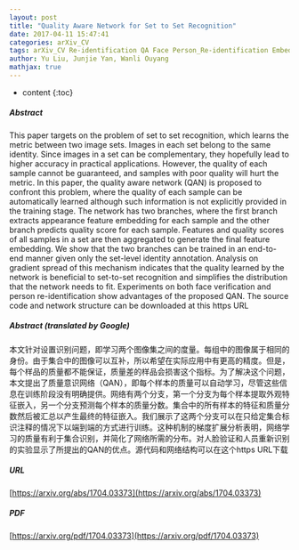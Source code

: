 ```yaml
---
layout: post
title: "Quality Aware Network for Set to Set Recognition"
date: 2017-04-11 15:47:41
categories: arXiv_CV
tags: arXiv_CV Re-identification QA Face Person_Re-identification Embedding Recognition
author: Yu Liu, Junjie Yan, Wanli Ouyang
mathjax: true
---
```


* content
{:toc}

##### Abstract
This paper targets on the problem of set to set recognition, which learns the metric between two image sets. Images in each set belong to the same identity. Since images in a set can be complementary, they hopefully lead to higher accuracy in practical applications. However, the quality of each sample cannot be guaranteed, and samples with poor quality will hurt the metric. In this paper, the quality aware network (QAN) is proposed to confront this problem, where the quality of each sample can be automatically learned although such information is not explicitly provided in the training stage. The network has two branches, where the first branch extracts appearance feature embedding for each sample and the other branch predicts quality score for each sample. Features and quality scores of all samples in a set are then aggregated to generate the final feature embedding. We show that the two branches can be trained in an end-to-end manner given only the set-level identity annotation. Analysis on gradient spread of this mechanism indicates that the quality learned by the network is beneficial to set-to-set recognition and simplifies the distribution that the network needs to fit. Experiments on both face verification and person re-identification show advantages of the proposed QAN. The source code and network structure can be downloaded at this https URL

##### Abstract (translated by Google)
本文针对设置识别问题，即学习两个图像集之间的度量。每组中的图像属于相同的身份。由于集合中的图像可以互补，所以希望在实际应用中有更高的精度。但是，每个样品的质量都不能保证，质量差的样品会损害这个指标。为了解决这个问题，本文提出了质量意识网络（QAN），即每个样本的质量可以自动学习，尽管这些信息在训练阶段没有明确提供。网络有两个分支，第一个分支为每个样本提取外观特征嵌入，另一个分支预测每个样本的质量分数。集合中的所有样本的特征和质量分数然后被汇总以产生最终的特征嵌入。我们展示了这两个分支可以在只给定集合标识注释的情况下以端到端的方式进行训练。这种机制的梯度扩展分析表明，网络学习的质量有利于集合识别，并简化了网络所需的分布。对人脸验证和人员重新识别的实验显示了所提出的QAN的优点。源代码和网络结构可以在这个https URL下载

##### URL
[https://arxiv.org/abs/1704.03373](https://arxiv.org/abs/1704.03373)

##### PDF
[https://arxiv.org/pdf/1704.03373](https://arxiv.org/pdf/1704.03373)

